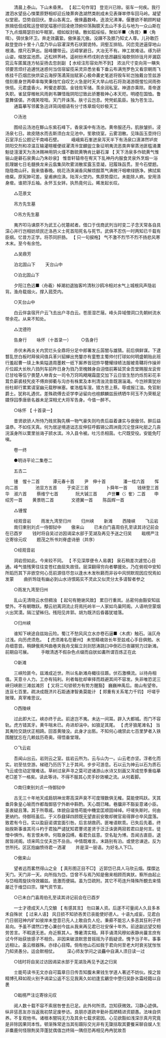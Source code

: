 <!-- { "loadSidebar": true } -->
　　清晨上泰山。下山未昏黑。 【 起二句作冐】 登览兴已赊。驱车一何疾。我行渡泗水望岳心悚栗原野相却迎丘陵莾奔逸湖然类削成未见表嵂崒停车回马岭。凝望似堂密。岱势自回伏。羣山各离立。傲倈矗数峰。迭浪兄沸滭。偃蹇欲不朝顾盻疑旅揖低佪成眩运登顿犹堛塞纡回凌绝顶俯仰荡胸臆天去山不多云与地为一众山斯在下九点烟屑瑟巨如牛眠冡。细如蚁封埴。散如狐绥绥。聚如羊■〈角咠〉■〈角咡〉。弭伏象环卫。奔走效覊絷。傲倈虽兀傲。没踝不及膝乃知丈人尊。儿孙敢匹敌登登四十里十八盘乃毕山容濯深秀石状鬬诡特。洞壑互排陷。冈峦竞迸逼穿地山根涌。撑尺石笋出。层峰腰带云。远嶂掌避日。大冶无不有。神工故难诘。琢为研山姿。缩放盆池质。近松辨荠峙。遥树纷禾栉戌削衣低昂翩反袖欹侧铃珑月斧漏窈窕云车匿属连方帖妥扬去忽剖副 【 水经注形容处所不到】 浓淡尺寸变向背一瞚失领要苦烦纡追逋恍迷惑何当信宿留揽采灵异悉坐看下垂云布满兠罗色又看崇朝雨飞练挂千匹烟峦抉烘梁云海摉荡潏笼拙赋家心极命畵史笔逝将毁车轮岂独戴台笠兹游借刻晷身世两牵率每笑秉烛忙自叹乞火急是时天大旱山枯石将泐渴游既惺忪闵雨弥快悒。元君盛香火。盻蠁走郡国。金钱佐军储。羡余润私室。神道亦乘除。青帝遂失职。雀鼠穿帷帐风雨剥韦韠惜哉阴阳愆致此骄蹇极神心本天咫。明禋在国恤。鲁童舞傞傞。齐偶笑咥咥。天门开诛荡。肤寸云岂息。焭焭虮虱臣。独为苍生泣。
　　通篇摹写领畧急迅详简阔细语有分寸炼章煅句妙极天工

　　○汤池

　　图经云汤池在黟山东紫石峰下。香泉溪中有汤池。黄帝服还丹。肌肤皱折。浸汤泉七日。故皮随水而去斯须白龙见池中。笙歌绕室。云雾泪散。见珠函玉壶持归石室浮丘公题记干南峰石壁。
　　峨峨紫石峯迸泉泻天半下有汤泉口濆涕然垆炭阴阳交剂和凉温互输灌暄暖便祓濯清泠宜靧盥立象征明夷流恶类奔窜蒸池匪槛涌瀵魁徒澶漫天为汤沐赐神用阴火熯不数硫黄觕肯比礜石潬 【 天下汤泉多作硫黄气惟骊山是礜石泉黄山乃朱砂泉】 惟昔轩辕帝在宥天下乱神丹内服食灵泉外烹煅一浴肌理皴七日毛髓换龙来云翕集凤吹雾消散浆露玉壶凝。冠履珠函贯。至今石壁题。隐隐南山矸。我来值春晚。桃花汤涣澜香风解烦酲蒸气淟微汗咽嗽绿肠净。拂拭紫络粲。原宪肿可差。皇甫痹应涣。陆浑火埜灼。焦原势糜烂。未能除人痾。安用涤身痯。谁把浮丘袖。永怀玉女姅。执热竟何云。晞发起长叹。

　　△范景文

　　吊方先生墓

　　○吊方先生墓

　　夷齐叩马谏原不为武王心忧簒弒者。借口于伐商武列当时变二子念天常各自具深心并行岂相妨顽民迁洛邑义士死首阳死名与死节。武俱不忍伤一时两知已千载有臣纲。忆昔方正学。将苶同肝肠。 【 只一句捩柂】 气不激不烈节不烈不扬悲风寒木末。至今有余怆。

　　△吴鼎芳

　　泊北固山下
　　天台山中

　　○泊北固山下

　　夕阳江色远■〈舟羲〉棹潮初退独客吟清秋沙鸥冷相对水气上城根风声隐岩背。渔舟载烟火。撑入菰茭内。

　　○天台山中

　　白云伴衾宿开户云飞去出户寻白云。苍厓湿芒屦。峰头异域僧洞口先朝树流水带余花。从来不知处。

　　△沈德符

　　告身行
　　咏怀（十首录一）
　　○告身行

　　赤伏未再炎关内赏烂头全鼎将分足中郎署发丘孱闇与雄猜。前后俱鲜谋。下逮瞀乱世白板时拜侯间值兵革兴貂蝉出兠鍪亦有童憨主蜀帅付打球如何明盛朝贻此班行羞起曹一牍上朱紫隘道周墨敕一纸下厮养皆冠斿华簪耀绿帻法服被青鞲将作操斧斤位超大长秋八驺列车前昨日身为驺乃至槐棘身自诩借前筹延赏金吾堂赐服龙衮侔已甘哙等伍宁畏楚人咻青女一司令万窍鸣飕飗霜霆交加下云日皆生愁灼烁剪彩花丰茸负薪裘枝髠皮不傅弃掷衢与沟亦有株累及本判清浊流昔既溷淄渑。今岂辨熏犹纷纷杜邮行累累请室幽元载秽袜塞。崔浩槛车溲。猎方思上蔡。辱或报江油。免官削爵土。犹称礼遇优。差殊疏傅去讵学李泌留向也楦麒麟兹辰绣牺牛珂玉不为荣秪足媒俘囚季唐亵名器未足深相尤大将军告身。今值一醉不。

　　○咏怀 【 十首录一】

　　昔贤欲骄人所恃乃贱贫胸先横一物气豪失则均贵后益着谦实与倨傲邻。醉后益温恭。不如任天真。何为居逆境道诎志反伸狂呼鍜锡公鹉洲竟沉沦登床叱挺之几丧浣溪身所以栗里翁诲子颕水滨。冷入县令被。吐污丞相茵。七尺既受役。安能免叮嗔。

　　卷一终

　　●明诗平论二集卷二

　　五古二

　　锺　惺十二首　　　谭元春十首
　　尹　伸十首　　　　潘一桂六首
　　恽　向二首　　　　池显方五首
　　于奕正三首　　　　卜舜年一首
　　钱继登三首　　　　华　淑六首
　　蔡维宁七首　　　　阮大铖三首
　　卢世■〈氵隺〉二首　　申绍芳一首
　　黄景昉二首　　　　文德翼一首
　　陈函辉一首

　　△锺惺

　　经观音岩
　　雨发九湾至归州
　　归州峡
　　新滩
　　西陵峡
　　飞云岩
　　南归柬别刘贞一侍御狱中
　　傲来山
　　已未白门喜周伯孔至读其诗记前会在已酉岁
　　钱时将自吴过访因谒梁水部于芜湖及再见予送之归吴
　　戢楞严注讫寄徐元叹
　　题茂之所书刘脊虚诗册（并序）

　　○经观音岩

　　洞岩但如此。今来较不同。 【 不见深厚便令人易袭】 泉石稍差次遽觉心目通。峰气值残霁往往变苍红曲屈失故径。层深翻得穷向者攀援处。乃在俯视中安知所蹈历其下非嵌空何心觅前源径尽忽以逢水木发秋籁而非谷中风悯默观因应怳焉如发蒙
　　曲折玲珑有幽必到山水诗恨跖实不灵此又似灵分太多请智者参之

　　○雨发九湾至归州

　　乱山无清晓云水但稠浊 【 起句有鲍谢风致】 累日行重岚。丛密何由豁安知兹壁外。不有朝暾跃。頺云初离洞流止将焉托岭半一人家如鸟巢阿阁。人语响空蒙烟火出冥漠。隔江望秭归。残阳见井郭。胡为既济后昏暮犹墟落。

　　○归州峡

　　谁知下峡途自兹始云险。蜀江不愁风风立水亦卷石逼■〈木虏〉触石。湍仄舟过浅。向历虎须危。 【 虎须滩名在夔州】 未觉精魂敛长年至兹戒心手目俱勉。水舟细意尝。稍肆俄焉舛曲巷夹我舟戈鋋立剡剡怒涛跳臼中倒石日夜碾努力过新滩。前期自可展。
　　手眼清透不假杂色点缀而自肰如畵所谓百炼正在此

　　○新滩

　　三峡险匪今。兹滩成近世。所以名新滩舟檝往往踬。伏石激横流。以待舟相值。天意卝人力。工亦有钝利。利者每批却审择而趋避其间不容发。失非唯恐泥三峡归峡剧三滩兹滩厉 【 又将二句锁顿方有势方醒豁】 巍巍神禹后。凿山有望帝。连亘七百里。疏决成既济片石距通津智勇莫能计 【 郑重有关系笔力千钧】 吁嗟乎陂理。真宰难思议。

　　○西陵峡

　　过此即大江。峡亦终于此。前途岂不夷。未达一间耳。辟入大都城。而门不容轨。虎方错其牙。黄牛喘未已。舟进却湍中。如狼足其尾。 【 虎牙狼尾滩名】 当其夷险交跳伏正相踦。回首黄陵没。此身才出匦。不知何心魂禁此七百里梦者入铁围醒犹忘在几赖兹历奇奥。得悟垂堂理。

　　○飞云岩

　　吾闻山出云。岩则云之室。兹岩云所为。云与山为一。山云老亦坚。浮者化而实。初至怯空游。梯磴乃历历下上于其间。步步可游息。石以云为神云以石为质石飞云或住动定理难诘。草树过泉声寻之莫可迹诸游山水诗又刻画又浑成觉季重临摹老□差下一格矣。读此等诗。不得不服其心灵手妙效嚬之流。从何着脚。

　　○南归柬别刘贞一侍御狱中

　　古无三十年地天成扃钥神龙寄高深声臭不可度理数俱无榷。莫能使鸣跃。天其垂异象皇心喻而作都哉御慈宁外断中斟酌。天心既已睹。巷牖非不豁妄意诸小臣。圣衷疑且薄。其于所尊戚。体貌自温恪苟能中穖宜匡顺固绰绰。吁嗟失斯时。何由更纳约。侍御班虽后。于义忝鼗铎四顾既无望直前安敢却微官易得罪仓卒风霆落。致君有今日。实以盈庭诺谓宜面引咎。后言胡救药。匪唯语默乖。已失后先着。终始揆斯事谁其司斗杓于君独严谴犹知君謇谔差贤于泛泛诛褒两寂若君曰是何言。徒憎中惧怍。有言恨未申。何取身囚缚。看君负兹意。空名耻为博。吾闻古直臣。退居皆闭阁。顷来鸣立仗夫岂不岳岳。中情既难言。末路别有泊。或使忠谏途。反为世所托。区区抱幽愤待君一洒濯
　　并是深一层语。为好名人下□。

　　○傲来山

　　望者远而畧然得山之全 【 真形图正目不□】 近郭岱已具人马欣云烟。牒牒达天门。天门非一天。向所指为岱。岱曾不与焉乃知是傲来相顾而爽肰。察所由起止与岱相周旋扶侍效媚兹。诡激而便娟。虽为岱疏附。其它不苟连升降殊所覩去来情屡迁于维岱曰宗。理气资节宣。

　　○已未白门喜周伯孔至读其诗记前会在已酉岁

　　一士才德成天人几交酿 【 有感其言】 勿曰兼人资。后遂不可量阅人久且多本禾自殊状 【 过来人语】 风日损不知骄吝羙已丧能使好德人。十语九成妄。见君白门日弱冠神内旷如彼岸未登意已先人上敢自负人伦。秉彛不能忘人多恶其狂利子终易向。予虽不谓然口誉心兼创今兹从我来再见君已壮安保十年外。前途副远望交相劳苦言。不暇道无恙。舟近察其人。豫暑清实相。拜手诵清风穆如表静尚曩言庶有试今怀始获放感子不相负。非因来破浪默思昔摇摇为子扃疑谤。愧予当子年。事事远相让。虽云根器殊。亦绿心目障。倘有他山石如我于君向何至老大时衰劣犹怅怅乃知贤愚分。运会默相仗。
　　深心师友学问之谈麤中自满人须日读一过

　　○钱时将自吴过访因谒梁水部于芜湖及再见予送之归吴

　　士能苟读书无文亦自可篇章日日传吾知腹未果钱生学道人著述不妨伙。按之皆精博孔释如观火别予谒梁公返不忘见我离久如初逢玄鸙空中堕归吴卧氷霜经籍以自褁

　　○戢楞严注讫寄徐元叹

　　阅人数十载不容不索居咎誉去已足。此外何所须。岂知获微效。习静心迹俱。纵非惩恶友亦当返我初禁足废参访。良朋亦遂疏辛勤补孤陋精进资颛愚。法味自供养。不复观他书。诸根本闇钝无力及其余七载求密因。心见欲豁如浅深示真月究竟是非除因果同本性。顿渐殊常途当其衔蹑际交光非有无櫽括取其要餐采聊自娱人生非麋鹿何怪限荆吴萍蓬犹偶值岂终隔一隅但恐再相见冉冉犹故吾
